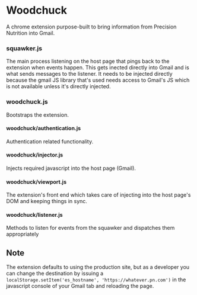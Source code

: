 Woodchuck
=========

A chrome extension purpose-built to bring information from Precision Nutrition
into Gmail.

### squawker.js
The main process listening on the host page that pings back to the extension
when events happen. This gets inected directly into Gmail and is what sends
messages to the listener. It needs to be injected directly because the
gmail JS library that's used needs access to Gmail's JS which is not
available unless it's directly injected.

### woodchuck.js
Bootstraps the extension.

#### woodchuck/authentication.js
Authentication related functionality.

#### woodchuck/injector.js
Injects required javascript into the host page (Gmail).

#### woodchuck/viewport.js
The extension's front end which takes care of injecting into the host page's
DOM and keeping things in sync.

#### woodchuck/listener.js
Methods to listen for events from the squawker and dispatches them appropriately


## Note
The extension defaults to using the production site, but as a developer you can
change the destination by issuing a `localStorage.setItem('es_hostname', 'https://whatever.pn.com')`
in the javascript console of your Gmail tab and reloading the page.
